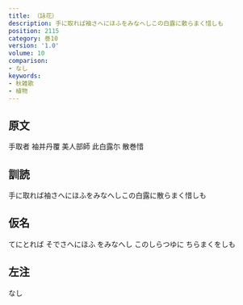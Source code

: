 ```yaml
---
title: （詠花）
description: 手に取れば袖さへにほふをみなへしこの白露に散らまく惜しも
position: 2115
category: 巻10
version: '1.0'
volume: 10
comparison:
- なし
keywords:
- 秋雑歌
- 植物
---
```


## 原文

手取者 袖并丹覆 美人部師 此白露尓 散巻惜

## 訓読

手に取れば袖さへにほふをみなへしこの白露に散らまく惜しも

## 仮名

てにとれば そでさへにほふ をみなへし このしらつゆに ちらまくをしも

## 左注

なし
